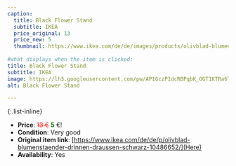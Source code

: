 ```yaml
---
caption:
  title: Black Flower Stand 
  subtitle: IKEA
  price_original: 13
  price_new: 5
  thumbnail: https://www.ikea.com/de/de/images/products/olivblad-blumenstaender-drinnen-draussen-schwarz__1010781_pe828330_s5.jpg
  
#what displays when the item is clicked:
title: Black Flower Stand 
subtitle: IKEA
image: https://lh3.googleusercontent.com/pw/AP1GczP1dcRBPqbK_OGT1KTRa6TaDXhjFD9Q7hz19xWtmsIMurg2ulH0bUBqW9k_bMRWUf35IGJnLIpwFtHnOanVh-Skddqodofk1v9pIJwvyt6APklNLJpSYJjjA5SfmrvdTKZNUG0uVkOL0M6x5S_R9EmXzw=w1220-h1626-s-no-gm?authuser=0
alt: Black Flower Stand 

---
```

{:.list-inline} 
- **Price**: <span style="color:red"><del>13 €</del></span> <span style="color:green">**5**</span> €!
- **Condition**: Very good
- **Original item link**: [https://www.ikea.com/de/de/p/olivblad-blumenstaender-drinnen-draussen-schwarz-10486652/](Here)
- **Availability**: Yes
